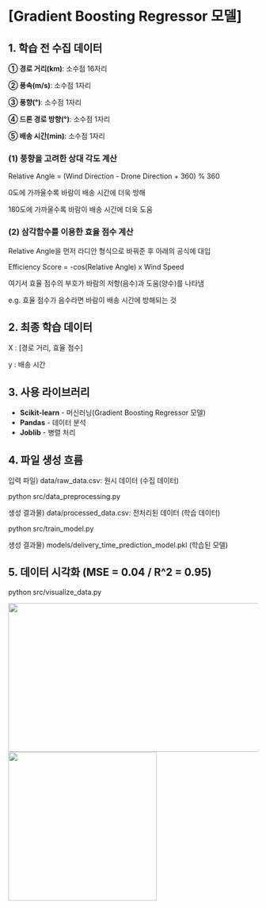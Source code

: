 # [Gradient Boosting Regressor 모델]

## 1. 학습 전 수집 데이터
<b>① 경로 거리(km)</b>: 소수점 16자리

<b>② 풍속(m/s)</b>: 소수점 1자리

<b>③ 풍향(°)</b>: 소수점 1자리

<b>④ 드론 경로 방향(°)</b>: 소수점 1자리

<b>⑤ 배송 시간(min)</b>: 소수점 1자리

### (1) 풍향을 고려한 상대 각도 계산
Relative Angle = (Wind Direction - Drone Direction + 360) % 360

0도에 가까울수록 바람이 배송 시간에 더욱 방해

180도에 가까울수록 바람이 배송 시간에 더욱 도움

### (2) 삼각함수를 이용한 효율 점수 계산
Relative Angle을 먼저 라디안 형식으로 바꿔준 후 아래의 공식에 대입

Efficiency Score = -cos(Relative Angle) x Wind Speed

여기서 효율 점수의 부호가 바람의 저항(음수)과 도움(양수)를 나타냄

e.g. 효율 점수가 음수라면 바람이 배송 시간에 방해되는 것

## 2. 최종 학습 데이터
X : [경로 거리, 효율 점수]

y : 배송 시간

## 3. 사용 라이브러리
* <b>Scikit-learn</b> - 머신러닝(Gradient Boosting Regressor 모델)
* <b>Pandas</b> - 데이터 분석
* <b>Joblib</b> - 병렬 처리

## 4. 파일 생성 흐름

입력 파일) data/raw_data.csv: 원시 데이터 (수집 데이터)

python src/data_preprocessing.py

생성 결과물) data/processed_data.csv: 전처리된 데이터 (학습 데이터)

python src/train_model.py

생성 결과물) models/delivery_time_prediction_model.pkl (학습된 모델)

## 5. 데이터 시각화 (MSE = 0.04 / R^2 = 0.95)

python src/visualize_data.py

<img src="https://github.com/user-attachments/assets/3a887572-c7d3-46fb-93d0-2367d0b5643a" width="600" height="300"/>

<img src="https://github.com/user-attachments/assets/5f43783b-a24f-49f3-ae11-c086227075a6" width="300" height="300"/>
